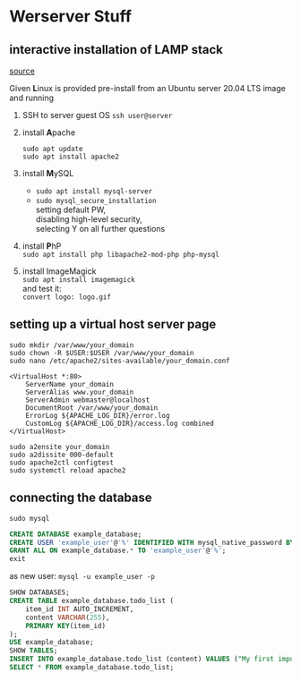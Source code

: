 # Werserver Stuff
## interactive installation of LAMP stack
[source](https://www.digitalocean.com/community/tutorials/how-to-install-linux-apache-mysql-php-lamp-stack-on-ubuntu-20-04-de)

Given **L**inux is provided pre-install from an Ubuntu server 20.04 LTS image and running
1. SSH to server guest OS `ssh user@server`
2. install **A**pache
    ```
    sudo apt update  
    sudo apt install apache2
    ```
3. install **M**ySQL  
    - `sudo apt install mysql-server`
    - `sudo mysql_secure_installation`  
      setting default PW,  
      disabling high-level security,  
      selecting Y on all further questions

4. install **P**hP  
    `sudo apt install php libapache2-mod-php php-mysql`

5. install ImageMagick  
    `sudo apt install imagemagick`  
    and test it:  
    `convert logo: logo.gif`

## setting up a virtual host server page
`sudo mkdir /var/www/your_domain`  
`sudo chown -R $USER:$USER /var/www/your_domain`  
`sudo nano /etc/apache2/sites-available/your_domain.conf`  
```
<VirtualHost *:80>
    ServerName your_domain
    ServerAlias www.your_domain
    ServerAdmin webmaster@localhost
    DocumentRoot /var/www/your_domain
    ErrorLog ${APACHE_LOG_DIR}/error.log
    CustomLog ${APACHE_LOG_DIR}/access.log combined
</VirtualHost>
```
`sudo a2ensite your_domain`  
`sudo a2dissite 000-default`  
`sudo apache2ctl configtest`  
`sudo systemctl reload apache2`  

## connecting the database
`sudo mysql`  
```sql
CREATE DATABASE example_database;
CREATE USER 'example_user'@'%' IDENTIFIED WITH mysql_native_password BY 'banana';
GRANT ALL ON example_database.* TO 'example_user'@'%';
exit
```
as new user: `mysql -u example_user -p`  
```sql
SHOW DATABASES;
CREATE TABLE example_database.todo_list (
    item_id INT AUTO_INCREMENT,
    content VARCHAR(255),
    PRIMARY KEY(item_id)
);
USE example_database;
SHOW TABLES;
INSERT INTO example_database.todo_list (content) VALUES ("My first important item");
SELECT * FROM example_database.todo_list;
```

